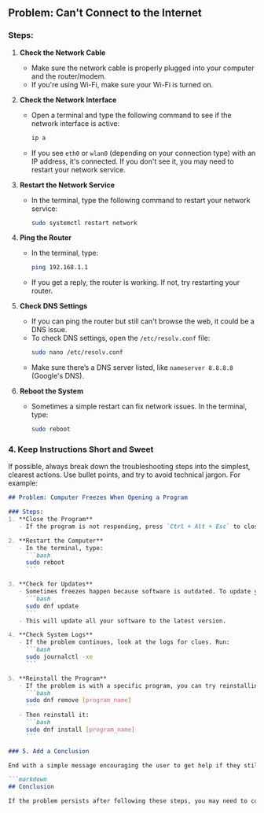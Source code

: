 ## Problem: Can't Connect to the Internet

### Steps:
1. **Check the Network Cable**  
   - Make sure the network cable is properly plugged into your computer and the router/modem.  
   - If you're using Wi-Fi, make sure your Wi-Fi is turned on.
   
2. **Check the Network Interface**  
   - Open a terminal and type the following command to see if the network interface is active:
     ```bash
     ip a
     ```
   - If you see `eth0` or `wlan0` (depending on your connection type) with an IP address, it's connected. If you don't see it, you may need to restart your network service.

3. **Restart the Network Service**  
   - In the terminal, type the following command to restart your network service:
     ```bash
     sudo systemctl restart network
     ```

4. **Ping the Router**  
   - In the terminal, type:
     ```bash
     ping 192.168.1.1
     ```
   - If you get a reply, the router is working. If not, try restarting your router.

5. **Check DNS Settings**  
   - If you can ping the router but still can't browse the web, it could be a DNS issue.  
   - To check DNS settings, open the `/etc/resolv.conf` file:
     ```bash
     sudo nano /etc/resolv.conf
     ```
   - Make sure there’s a DNS server listed, like `nameserver 8.8.8.8` (Google's DNS).

6. **Reboot the System**  
   - Sometimes a simple restart can fix network issues. In the terminal, type:
     ```bash
     sudo reboot
     ```

### 4. Keep Instructions Short and Sweet

If possible, always break down the troubleshooting steps into the simplest, clearest actions. Use bullet points, and try to avoid technical jargon. For example:

```markdown
## Problem: Computer Freezes When Opening a Program

### Steps:
1. **Close the Program**  
   - If the program is not responding, press `Ctrl + Alt + Esc` to close it.

2. **Restart the Computer**  
   - In the terminal, type:
     ```bash
     sudo reboot
     ```

3. **Check for Updates**  
   - Sometimes freezes happen because software is outdated. To update your system, run:
     ```bash
     sudo dnf update
     ```
   - This will update all your software to the latest version.

4. **Check System Logs**  
   - If the problem continues, look at the logs for clues. Run:
     ```bash
     sudo journalctl -xe
     ```

5. **Reinstall the Program**  
   - If the problem is with a specific program, you can try reinstalling it. First, remove it:
     ```bash
     sudo dnf remove [program_name]
     ```
   - Then reinstall it:
     ```bash
     sudo dnf install [program_name]
     ```

### 5. Add a Conclusion

End with a simple message encouraging the user to get help if they still can't resolve the issue:

```markdown
## Conclusion

If the problem persists after following these steps, you may need to contact a system administrator or your IT support team for further assistance.
